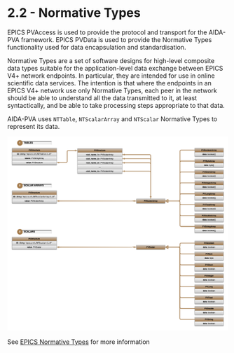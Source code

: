 # 2.2 - Normative Types

EPICS PVAccess is used to provide the protocol and transport for the AIDA-PVA framework. EPICS PVData is used to provide
the Normative Types functionality used for data encapsulation and standardisation.

Normative Types are a set of software designs for high-level composite data types suitable for the application-level
data exchange between EPICS V4+ network endpoints. In particular, they are intended for use in online scientific data
services. The intention is that where the endpoints in an EPICS V4+ network use only Normative Types, each peer in the
network should be able to understand all the data transmitted to it, at least syntactically, and be able to take
processing steps appropriate to that data.

AIDA-PVA uses `NTTable`, `NTScalarArray` and `NTScalar` Normative Types to represent its data.

![Normative Type Usage in AIDA-PVA](images/nt_types.png)

See [EPICS Normative Types](http://epics-pvdata.sourceforge.net/alpha/normativeTypes/normativeTypes.html#:~:text=time_t_timeStamp_%3A_opt-,Description_of_Normative_Types,include_descriptor%2C_alarm_and_timestamp.)
for more information
